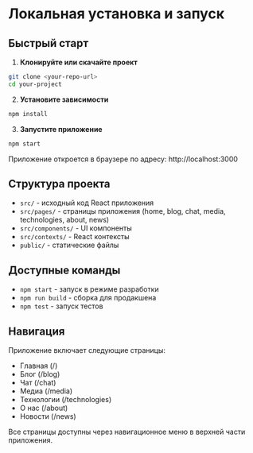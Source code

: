 # Локальная установка и запуск

## Быстрый старт

1. **Клонируйте или скачайте проект**
```bash
git clone <your-repo-url>
cd your-project
```

2. **Установите зависимости**
```bash
npm install
```

3. **Запустите приложение**
```bash
npm start
```

Приложение откроется в браузере по адресу: http://localhost:3000

## Структура проекта

- `src/` - исходный код React приложения
- `src/pages/` - страницы приложения (home, blog, chat, media, technologies, about, news)
- `src/components/` - UI компоненты
- `src/contexts/` - React контексты
- `public/` - статические файлы

## Доступные команды

- `npm start` - запуск в режиме разработки
- `npm run build` - сборка для продакшена
- `npm test` - запуск тестов

## Навигация

Приложение включает следующие страницы:
- Главная (/)
- Блог (/blog)
- Чат (/chat) 
- Медиа (/media)
- Технологии (/technologies)
- О нас (/about)
- Новости (/news)

Все страницы доступны через навигационное меню в верхней части приложения.